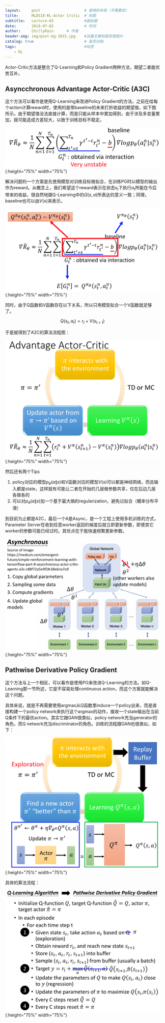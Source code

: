 ```yaml
---
layout:     post                    # 使用的布局（不需要改）
title:      MLDS18-RL-Actor Critic  # 标题 
subtitle:   Lecture-03              #副标题
date:       2019-07-02              # 时间
author:     ChillyRain      # 作者
header-img: img/post-bg-2015.jpg    #这篇文章标题背景图片
catalog: true                       # 是否归档
tags:                               #标签
    - RL
---
```


Actor-Critic方法是整合了Q-Learning和Policy Gradient两种方法，期望二者能优势互补。

## Asyncchronous Advantage Actor-Critic (A3C)

这个方法可以看作是使用Q-Learning来改进Policy Gradient的方法。之前在给每个action计算reward时，使用的是带baseline的未来打折收益的期望值，如下图所示。由于期望值没法直接计算，而是只能从样本中累加得到，由于涉及多变量累加，就可能造成方差较大，以致于训练目标不稳定。

![PG](/img/post-RL-AC-PG.png){:height="75%" width="75%"}

解决问题的一个方案是先使用模型对训练目标做拟合，在训练PG时以模型的输出作为reward。从概念上，我们希望这个reward表示在状态$s_t$下执行$a_t$所能在今后带来的收益，很自然地跟Q-Learning中的$Q(s, a)$所表达的意义一致；同理，baseline也可以由$V(s)$来表示。

![PG](/img/post-RL-AC-reward.png){:height="75%" width="75%"}

同时，由于Q函数和V函数存在以下关系，所以只用模型拟合一个V函数就足够了。

$$Q(s_t, a_t) = r_t + V(s_{t+1})$$

于是就得到了A2C的算法流程图：

![A2C](/img/post-RL-AC-A2C.png){:height="75%" width="75%"}

然后还有两个Tips
1. policy对应的模型$p_{\theta}(a\|s)$和V函数对应的模型$V(s)$可以都是神经网络，而且输入都是state，这样就有可能让二者在开始的几层做参数共享，仅在后边几层各做各的
2. 可以对$p_{\theta}(a\|s)$加一个基于最大熵的regularization，避免过拟合（概率分布平滑）

到目前为止都是A2C，最后一个A是Async，是一个工程上使用多机训练的方式，Parameter Server在收到任意worker返回的梯度后就立即更新参数，即使其它worker的参数可能已经过时。其优点在于能快速频繁更新参数。

![Async](/img/post-RL-AC-async.png){:height="75%" width="75%"}


## Pathwise Derivative Policy Gradient

这个方法与上一个相反，可以看作是使用PG来改进Q-Learning的方法。如Q-Learning那一节所述，它是不容易处理continuous action，而这个方案就能解决这个问题。

具体来说，就是不再需要使用argmax从Q函数里induce一个policy出来，而是直接构建一个policy network来执行这个argmax的动作，接收一个state输出在当前Q条件下的最优action。其实它跟GAN很类似，policy network充当generator的角色，而Q network充当discriminator的角色。训练的流程跟GAN也很类似，如下：

![GAN](/img/post-RL-AC-GAN.png){:height="75%" width="75%"}

具体的算法流程：

![Algo](/img/post-RL-AC-algo.png){:height="75%" width="75%"}



